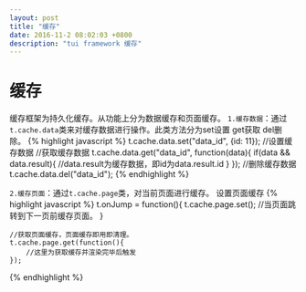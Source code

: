 ```yaml
---
layout: post
title: "缓存"
date: 2016-11-2 08:02:03 +0800
description: "tui framework 缓存"
---
```


缓存
===
缓存框架为持久化缓存。从功能上分为数据缓存和页面缓存。
`1.缓存数据`：通过`t.cache.data`类来对缓存数据进行操作。此类方法分为set设置 get获取 del删除。
{% highlight javascript %}
    t.cache.data.set("data_id", {id: 11});  //设置缓存数据
    //获取缓存数据
    t.cache.data.get("data_id", function(data){
        if(data && data.result){
            //data.result为缓存数据，即id为data.result.id
        }
    });
    //删除缓存数据
    t.cache.data.del("data_id");
{% endhighlight %}


`2.缓存页面`：通过`t.cache.page`类，对当前页面进行缓存。
设置页面缓存
{% highlight javascript %}
    t.onJump = function(){
        t.cache.page.set();  //当页面跳转到下一页前缓存页面。
    }

    //获取页面缓存，页面缓存即用即清理。
    t.cache.page.get(function(){
        //这里为获取缓存并渲染完毕后触发
    });
{% endhighlight %}